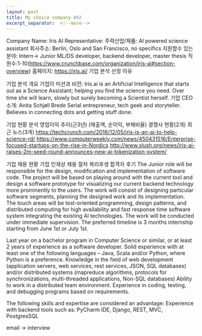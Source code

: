 ```yaml
---
layout: post
title: My choice company #02
excerpt_separator:  <!--more-->
---
```


Company Name: Iris AI
Representative:
주력산업/제품: AI powered science assistant
회사주소: Berlin, Oslo and San Francisco, no specifics
지원할수 있는 분야: Intern-> Junior ML/DS developer, backend developer, master thesis
직원수:1-10(https://www.crunchbase.com/organization/iris-ai#section-overview)
홈페이지: https://iris.ai/
기업 분석 선정 이유

기업 분석 개요
기업이 미션과 비전: Iris.ai is an Artificial Intelligence that starts out as a Science Assistant; helping you find the science you need. Over time she will learn, slowly but surely becoming a Scientist herself.
기업 CEO소개: Anita Schjøll Brede
Serial entrepreneur, tech geek and storyteller.
Believes in connecting dots and getting stuff done.


기업 현황 분석
영업이익 추이(근3년) (매출액, 순이익, 부채비율)
경쟁사 현황(2개)
최근 뉴스(3개)
https://techcrunch.com/2016/12/05/iris-is-an-ai-to-help-science-rd/
https://www.computerweekly.com/news/450431516/Enterprise-focused-startups-on-the-rise-in-Nordics
http://www.slush.org/news/iris-ai-raises-2m-seed-round-announces-new-ai-tokenization-system/


기업 채용 현황
기업 인재상
채용 절차
복리후생
합격자 후기
The Junior role will be responsible for the design, modification and implementation of software code. The project will be based on playing around with the current tool and design a software prototype for visualizing our current backend technology more prominently to the users. The work will consist of designing particular software segments, planning the designed work and its implementation. The touch areas will be test-oriented programming, design patterns, and distributed computing for high availability and fast response time software system integrating the existing AI technologies. The work will be conducted under immediate supervision. The preferred timeline is 3 months internship starting from June 1st or July 1st.

Last year on a bachelor program in Computer Science or similar, or at least 2 years of experience as a software developer.
Solid experience with at least one of the following languages – Java, Scala and/or Python, where Python is a preference.
Knowledge in the field of web development (application servers, web services, rest services, JSON, SQL databases) and/or distributed systems (mapreduce algorithms, protocols for synchronizations, multi-threaded applications, Non-SQL databases)
Ability to work in a distributed team environment.
Experience in coding, testing, and debugging programs based on requirements.

The following skills and expertise are considered an advantage:
Experience with backend tools such as:
PyCharm IDE, Django, REST, MVC, PostgresSQL

email -> interview

